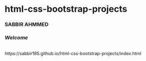 # html-css-bootstrap-projects

### SABBIR AHMMED

### _Welcome_ ###
<br>
https://sabbir185.github.io/html-css-bootstrap-projects/index.html
